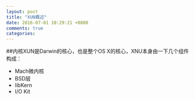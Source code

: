 ```yaml
---
layout: post
title: "XUN概述"
date: 2016-07-01 10:29:21 +0800
comments: true
categories: 
---
```


##内核XUN是Darwin的核心，也是整个OS X的核心，XNU本身由一下几个组件构成：
* Mach微内核
* BSD层
* libKern
* I/O Kit  

